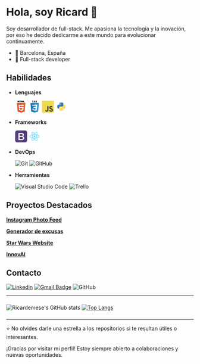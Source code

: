 # Hola, soy Ricard 👋

Soy desarrollador de full-stack. Me apasiona la tecnología y la inovación, por eso he decido dedicarme a este mundo para evolucionar continuamente.

- 📍 Barcelona, España
- 💼 Full-stack developer

## Habilidades
- **Lenguajes**
  
  <code><img height="32" src="https://raw.githubusercontent.com/github/explore/80688e429a7d4ef2fca1e82350fe8e3517d3494d/topics/html/html.png" alt="HTML5"/></code>
  <code><img height="32" src="https://raw.githubusercontent.com/github/explore/80688e429a7d4ef2fca1e82350fe8e3517d3494d/topics/css/css.png" alt="CSS"/></code>
  <code><img height="32" src="https://raw.githubusercontent.com/github/explore/80688e429a7d4ef2fca1e82350fe8e3517d3494d/topics/javascript/javascript.png" alt="Javascript"/></code>
  <code><img height="32" src="https://raw.githubusercontent.com/github/explore/80688e429a7d4ef2fca1e82350fe8e3517d3494d/topics/python/python.png" alt="Python" /></code>
- **Frameworks**
  
  <code><img height="32" src="https://raw.githubusercontent.com/github/explore/80688e429a7d4ef2fca1e82350fe8e3517d3494d/topics/bootstrap/bootstrap.png" alt="Bootstrap"/></code>
  <code><img height="32" src="https://raw.githubusercontent.com/github/explore/80688e429a7d4ef2fca1e82350fe8e3517d3494d/topics/react/react.png" alt="React" /></code>
- **DevOps**

  ![Git](https://img.shields.io/badge/-Git-333333?style=flat&logo=git)
  ![GitHub](https://img.shields.io/badge/-GitHub-333333?style=flat&logo=github)
- **Herramientas**
  
  ![Visual Studio Code](https://img.shields.io/badge/-Visual%20Studio%20Code-333333?style=flat&logo=visual-studio-code&logoColor=007ACC)
  ![Trello](https://img.shields.io/badge/-Trello-333333?style=flat&logo=trello&logoColor=007ACC)

## Proyectos Destacados
**[Instagram Photo Feed](https://github.com/ricardemese/ricardemese-instagram-photo-feed-with-boostrap)**

**[Generador de excusas](https://github.com/ricardemese/ricardemese-generador-de-excusas-en-JS)**

**[Star Wars Website](https://github.com/ricardemese/ricardemese-star_wars)**

**[InnovAI](https://github.com/ricardemese/Innovai)**

## Contacto
[![Linkedin](https://img.shields.io/badge/-Ricard_Mesegué_Serra-blue?style=flat-square&logo=Linkedin&logoColor=white&link=www.linkedin.com/in/ricard-mesegue-serra
)](www.linkedin.com/in/ricard-mesegue-serra)
[![Gmail Badge](https://img.shields.io/badge/-ricardemese@icloud.com-006bed?style=flat-square&logo=Gmail&logoColor=white&link=mailto:ricardm1995@gmail.com)](mailto:ricardemese@icloud.com)
![GitHub](https://img.shields.io/badge/-GitHub-333333?style=flat&logo=github)

---

###

![Ricardemese's GitHub stats](https://github-readme-stats.vercel.app/api?username=ricardemese&show_icons=true&theme=ambient_gradient)
[![Top Langs](https://github-readme-stats.vercel.app/api/top-langs/?username=ricardemese&layout=compact)](https://github.com/ricardemese/github-readme-stats)

###

---

⭐️ No olvides darle una estrella a los repositorios si te resultan útiles o interesantes.

¡Gracias por visitar mi perfil! Estoy siempre abierto a colaboraciones y nuevas oportunidades.
